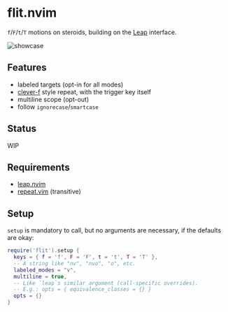 # flit.nvim

`f`/`F`/`t`/`T` motions on steroids, building on the
[Leap](https://github.com/ggandor/leap.nvim) interface.

![showcase](../media/showcase.gif?raw=true)

## Features

* labeled targets (opt-in for all modes)
* [clever-f](https://github.com/rhysd/clever-f.vim) style repeat, with the
  trigger key itself
* multiline scope (opt-out)
* follow `ignorecase`/`smartcase`

## Status

WIP

## Requirements

* [leap.nvim](https://github.com/ggandor/leap.nvim)
* [repeat.vim](https://github.com/tpope/vim-repeat) (transitive)

## Setup

`setup` is mandatory to call, but no arguments are necessary, if the defaults
are okay:

```lua
require('flit').setup {
  keys = { f = 'f', F = 'F', t = 't', T = 'T' },
  -- A string like "nv", "nvo", "o", etc.
  labeled_modes = "v",
  multiline = true,
  -- Like `leap`s similar argument (call-specific overrides).
  -- E.g.: opts = { equivalence_classes = {} }
  opts = {}
}
```

<!-- vim: set ft=markdown: -->